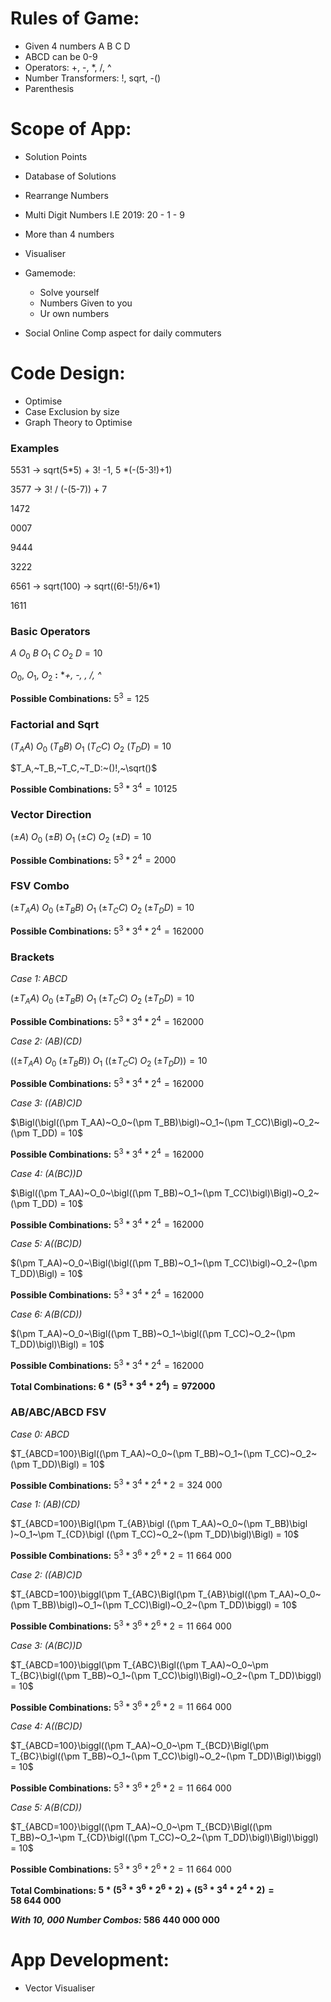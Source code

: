 # Rules of Game:

- Given 4 numbers A B C D
- ABCD can be 0-9
- Operators: +, -, *, /, ^
- Number Transformers: !, sqrt, -()
- Parenthesis

# Scope of App:

- Solution Points
- Database of Solutions

- Rearrange Numbers
- Multi Digit Numbers I.E 2019: 20 - 1 - 9
- More than 4 numbers
- Visualiser
- Gamemode:
    - Solve yourself
    - Numbers Given to you
    - Ur own numbers
- Social Online Comp aspect for daily commuters

# Code Design:

- Optimise
- Case Exclusion by size
- Graph Theory to Optimise

### Examples

5531 → sqrt(5*5) + 3! -1, 5 *(-(5-3!)+1)

3577 → 3! / (-(5-7)) + 7

1472

0007

9444

3222

6561 → sqrt(100) → sqrt((6!-5!)/6*1)

1611

### **Basic Operators**

$A~O_0~B~O_1~C~O_2~D = 10$

$O_0,~O_1,~O_2$   **:**   **+, -, *, /, ^** 

**Possible Combinations:** $5^3 = 125$

### **Factorial and Sqrt**

$(T_AA)~O_0~(T_BB)~O_1~(T_CC)~O_2~(T_DD) = 10$

$T_A,~T_B,~T_C,~T_D:~()!,~\sqrt()$

**Possible Combinations:** $5^3 *3^4=10125$ 

### **Vector Direction**

$(\pm A)~O_0~(\pm B)~O_1~(\pm C)~O_2~(\pm D) = 10$

**Possible Combinations:** $5^3*2^4=2000$ 

### **FSV Combo**

$(\pm T_AA)~O_0~(\pm T_BB)~O_1~(\pm T_CC)~O_2~(\pm T_DD) = 10$

**Possible Combinations:** $5^3*3^4*2^4=162000$ 

### **Brackets**

*Case 1:  ABCD*

$(\pm T_AA)~O_0~(\pm T_BB)~O_1~(\pm T_CC)~O_2~(\pm T_DD) = 10$

**Possible Combinations:** $5^3*3^4*2^4=162000$ 

*Case 2:  (AB)(CD)*

$\bigl ((\pm T_AA)~O_0~(\pm T_BB)\bigl )~O_1~\bigl ((\pm T_CC)~O_2~(\pm T_DD)\bigl ) = 10$

**Possible Combinations:** $5^3*3^4*2^4=162000$ 

*Case 3:  ((AB)C)D*

$\Bigl(\bigl((\pm T_AA)~O_0~(\pm T_BB)\bigl)~O_1~(\pm T_CC)\Bigl)~O_2~(\pm T_DD) = 10$

**Possible Combinations:** $5^3*3^4*2^4=162000$ 

*Case 4: (A(BC))D*

$\Bigl((\pm T_AA)~O_0~\bigl((\pm T_BB)~O_1~(\pm T_CC)\bigl)\Bigl)~O_2~(\pm T_DD) = 10$

**Possible Combinations:** $5^3*3^4*2^4=162000$ 

*Case 5:  A((BC)D)*

$(\pm T_AA)~O_0~\Bigl(\bigl((\pm T_BB)~O_1~(\pm T_CC)\bigl)~O_2~(\pm T_DD)\Bigl) = 10$

**Possible Combinations:** $5^3*3^4*2^4=162000$ 

*Case 6:  A(B(CD))*

$(\pm T_AA)~O_0~\Bigl((\pm T_BB)~O_1~\bigl((\pm T_CC)~O_2~(\pm T_DD)\bigl)\Bigl) = 10$

**Possible Combinations:** $5^3*3^4*2^4=162000$ 

**Total Combinations: $6*(5^3*3^4*2^4)= 972000$**

### **AB/ABC/ABCD FSV**

*Case 0:  ABCD*

$T_{ABCD=100}\Bigl((\pm T_AA)~O_0~(\pm T_BB)~O_1~(\pm T_CC)~O_2~(\pm T_DD)\Bigl) = 10$

**Possible Combinations:** $5^3*3^4*2^4*2=324~000$ 

*Case 1:  (AB)(CD)*

$T_{ABCD=100}\Bigl(\pm T_{AB}\bigl ((\pm T_AA)~O_0~(\pm T_BB)\bigl )~O_1~\pm T_{CD}\bigl ((\pm T_CC)~O_2~(\pm T_DD)\bigl)\Bigl) = 10$

**Possible Combinations:** $5^3*3^6*2^6*2=11~664~000$ 

*Case 2:  ((AB)C)D*

$T_{ABCD=100}\biggl(\pm T_{ABC}\Bigl(\pm T_{AB}\bigl((\pm T_AA)~O_0~(\pm T_BB)\bigl)~O_1~(\pm T_CC)\Bigl)~O_2~(\pm T_DD)\biggl) = 10$

**Possible Combinations:** $5^3*3^6*2^6*2=11~664~000$ 

*Case 3: (A(BC))D*

$T_{ABCD=100}\biggl(\pm T_{ABC}\Bigl((\pm T_AA)~O_0~\pm T_{BC}\bigl((\pm T_BB)~O_1~(\pm T_CC)\bigl)\Bigl)~O_2~(\pm T_DD)\biggl) = 10$

**Possible Combinations:** $5^3*3^6*2^6*2=11~664~000$ 

*Case 4:  A((BC)D)*

$T_{ABCD=100}\biggl((\pm T_AA)~O_0~\pm T_{BCD}\Bigl(\pm T_{BC}\bigl((\pm T_BB)~O_1~(\pm T_CC)\bigl)~O_2~(\pm T_DD)\Bigl)\biggl) = 10$

**Possible Combinations:** $5^3*3^6*2^6*2=11~664~000$ 

*Case 5:  A(B(CD))*

$T_{ABCD=100}\biggl((\pm T_AA)~O_0~\pm T_{BCD}\Bigl((\pm T_BB)~O_1~\pm T_{CD}\bigl((\pm T_CC)~O_2~(\pm T_DD)\bigl)\Bigl)\biggl) = 10$

**Possible Combinations:** $5^3*3^6*2^6*2=11~664~000$ 

**Total Combinations: $5*(5^3*3^6*2^6*2) + (5^3*3^4*2^4*2) = 58~644~000$**

***With 10, 000 Number Combos:*  586 440 000 000**

# App Development:

- Vector Visualiser